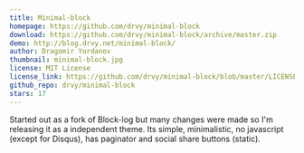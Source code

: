 ```yaml
---
title: Minimal-block
homepage: https://github.com/drvy/minimal-block
download: https://github.com/drvy/minimal-block/archive/master.zip
demo: http://blog.drvy.net/minimal-block/
author: Dragomir Yordanov
thumbnail: minimal-block.jpg
license: MIT License
license_link: https://github.com/drvy/minimal-block/blob/master/LICENSE.md
github_repo: drvy/minimal-block
stars: 17
---
```


Started out as a fork of Block-log but many changes were made so I'm
releasing it as a independent theme. Its simple, minimalistic, no
javascript (except for Disqus), has paginator and social share buttons
(static).
